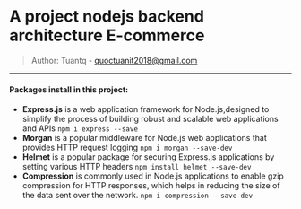 # A project nodejs backend architecture E-commerce

> Author: Tuantq - quoctuanit2018@gmail.com
---

#### Packages install in this project:
- **Express.js** is a web application framework for Node.js,designed to simplify the process of building robust and scalable web applications and APIs
```npm i express --save```
- **Morgan** is a popular middleware for Node.js web applications that provides HTTP request logging
```npm i morgan --save-dev```
- **Helmet** is a popular package for securing Express.js applications by setting various HTTP headers
```npm install helmet --save-dev```
- **Compression** is commonly used in Node.js applications to enable gzip compression for HTTP responses, which helps in reducing the size of the data sent over the network.
```npm i compression --save-dev```